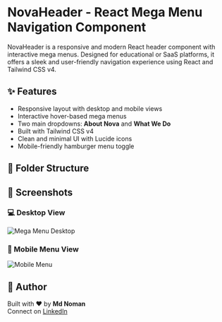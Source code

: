 # NovaHeader - React Mega Menu Navigation Component

NovaHeader is a responsive and modern React header component with interactive mega menus. Designed for educational or SaaS platforms, it offers a sleek and user-friendly navigation experience using React and Tailwind CSS v4.

## ✨ Features

-   Responsive layout with desktop and mobile views
-   Interactive hover-based mega menus
-   Two main dropdowns: **About Nova** and **What We Do**
-   Built with Tailwind CSS v4
-   Clean and minimal UI with Lucide icons
-   Mobile-friendly hamburger menu toggle

## 📁 Folder Structure

## 📸 Screenshots

### 💻 Desktop View

![Mega Menu Desktop](./src/assets/Screenshots/mega-menu-desktop.png)

### 📱 Mobile Menu View

![Mobile Menu](./src/assets/Screenshots/mobile-menu.png)

## 🙌 Author

Built with ❤️ by **Md Noman**  
Connect on [LinkedIn](https://www.linkedin.com/noman47)
